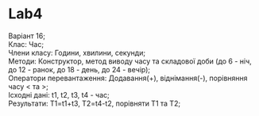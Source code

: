 # Lab4
Варіант 16;<br/> 
Клас: Час;<br/> 
Члени класу: Години, хвилини, секунди;<br/> 
Методи: Конструктор, метод виводу часу та складової доби (до 6 - ніч, до 12 - ранок, до 18 - день, до 24 - вечір); <br/> 
Оператори перевантаження: Додавання(+), віднімання(-), порівняння часу < та >; <br/> 
Ісходні дані: t1, t2, t3, t4 - час; <br/> 
Результати: T1=t1+t3, T2=t4-t2, порівняти T1 та T2;<br/> 
